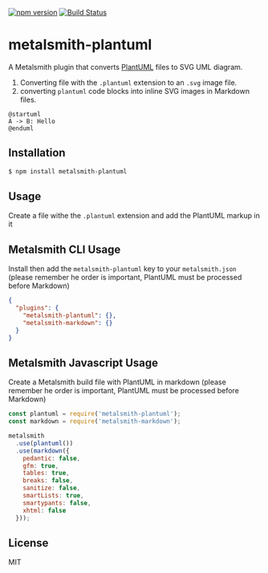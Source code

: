 [![npm version][npm-badge]][npm-link]
[![Build Status][travis-badge]][travis-link]

# metalsmith-plantuml

A Metalsmith plugin that converts [PlantUML] files to SVG UML diagram.

1. Converting file with the `.plantuml` extension to an `.svg` image file.
2. converting `plantuml` code blocks into inline SVG images in Markdown files.

```plantuml
@startuml
A -> B: Hello
@enduml
```

## Installation

```bash
$ npm install metalsmith-plantuml
```

## Usage

Create a file withe the `.plantuml` extension and add the PlantUML markup in it

## Metalsmith CLI Usage

Install then add the `metalsmith-plantuml` key to your `metalsmith.json` (please remember he
order is important, PlantUML must be processed before Markdown)

```json
{
  "plugins": {
    "metalsmith-plantuml": {},
    "metalsmith-markdown": {}
  }
}
```

## Metalsmith Javascript Usage

Create a Metalsmith build file with PlantUML in markdown (please remember he
order is important, PlantUML must be processed before Markdown)

```js
const plantuml = require('metalsmith-plantuml');
const markdown = require('metalsmith-markdown');

metalsmith
  .use(plantuml())
  .use(markdown({
    pedantic: false,
    gfm: true,
    tables: true,
    breaks: false,
    sanitize: false,
    smartLists: true,
    smartypants: false,
    xhtml: false
  }));
```

## License

MIT

[PlantUML]: https://plantuml.com
[npm-badge]: https://badge.fury.io/js/metalsmith-plantuml.svg
[npm-link]: https://badge.fury.io/js/metalsmith-plantuml
[travis-badge]: https://travis-ci.org/agirorn/metalsmith-plantuml.svg?branch=master
[travis-link]: https://travis-ci.org/agirorn/metalsmith-plantuml
